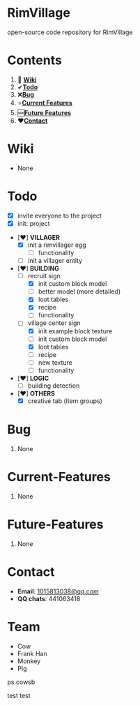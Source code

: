 # RimVillage
open-source code repository for RimVillage

# Contents
1. 📕 [**Wiki**](#Wiki)
2. ✔[**Todo**](#Todo)
3. ❌[**Bug**](#Bug)
4. ⭐[**Current Features**](#Current-Features)
5. 🆕[**Future Features**](#Future-Features)
6. ❤[**Contact**](#Contact)

# Wiki
- None

# Todo
- [x] invite everyone to the project
- [x] init: project
- [❤] **VILLAGER**
  - [x] init a rimvillager egg
    - [ ] functionality
  - [ ] init a villager entity
- [❤] **BUILDING**
  - [ ] recruit sign
    - [x] init custom block model
    - [ ] better model (more detailed)
    - [x] loot tables
    - [x] recipe
    - [ ] functionality
  - [ ] village center sign
    - [x] init example block texture
    - [ ] init custom block model
    - [x] loot tables
    - [ ] recipe
    - [ ] new texture
    - [ ] functionality
- [❤] **LOGIC**
  - [ ] building detection
- [❤] **OTHERS**
  - [x] creative tab (item groups)

# Bug
1. None

# Current-Features
1. None

# Future-Features
1. None

# Contact
- **Email**: 1015813038@qq.com
- **QQ chats**: 441063418

# Team
- Cow
- Frank Han
- Monkey
- Pig

ps.cowsb

test test
